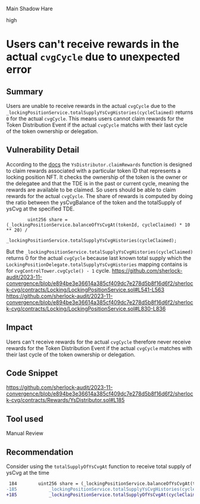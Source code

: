 Main Shadow Hare

high

# Users can't receive rewards in the actual `cvgCycle` due to unexpected error

## Summary
Users are unable to receive rewards in the actual `cvgCycle` due to the `_lockingPositionService.totalSupplyYsCvgHistories(cycleClaimed)` returns `0` for the actual `cvgCycle`. This means users cannot claim rewards for the Token Distribution Event if the actual `cvgCycle` matchs with their last cycle of the token ownership or delegation.

## Vulnerability Detail
According to the [docs](https://github.com/sherlock-audit/2023-11-convergence/blob/main/sherlock-cvg/technical-docs/lock/YsDistributor.md#validation-1) the `YsDistributor.claimRewards` function is designed to claim rewards associated with a particular token ID that represents a locking position NFT. It checks the ownership of the token is the owner or the delegatee and that the TDE is in the past or current cycle, meaning the rewards are available to be claimed. So users should be able to claim rewards for the actual `cvgCycle`. The share of rewards is computed by doing the ratio between the ysCvgBalance of the token and the totalSupply of ysCvg at the specified TDE.
```solidity
        uint256 share = (_lockingPositionService.balanceOfYsCvgAt(tokenId, cycleClaimed) * 10 ** 20) /
            _lockingPositionService.totalSupplyYsCvgHistories(cycleClaimed);
```
But the `_lockingPositionService.totalSupplyYsCvgHistories(cycleClaimed)` returns 0 for the actual `cvgCycle` because last known total supply which the `LockingPositionDelegate.totalSupplyYsCvgHistories` mapping contains is for `cvgControlTower.cvgCycle() - 1` cycle.
https://github.com/sherlock-audit/2023-11-convergence/blob/e894be3e36614a385cf409dc7e278d5b8f16d6f2/sherlock-cvg/contracts/Locking/LockingPositionService.sol#L541-L563
https://github.com/sherlock-audit/2023-11-convergence/blob/e894be3e36614a385cf409dc7e278d5b8f16d6f2/sherlock-cvg/contracts/Locking/LockingPositionService.sol#L830-L836

## Impact
Users can't receive rewards for the actual `cvgCycle` therefore never receive rewards for the Token Distribution Event if the actual `cvgCycle` matches with their last cycle of the token ownership or delegation.

## Code Snippet
https://github.com/sherlock-audit/2023-11-convergence/blob/e894be3e36614a385cf409dc7e278d5b8f16d6f2/sherlock-cvg/contracts/Rewards/YsDistributor.sol#L185

## Tool used

Manual Review

## Recommendation
Consider using the `totalSupplyOfYsCvgAt` function to receive total supply of ysCvg at the time
```diff
 184        uint256 share = (_lockingPositionService.balanceOfYsCvgAt(tokenId, cycleClaimed) * 10 ** 20) /
-185            _lockingPositionService.totalSupplyYsCvgHistories(cycleClaimed);
+185            _lockingPositionService.totalSupplyOfYsCvgAt(cycleClaimed);
```